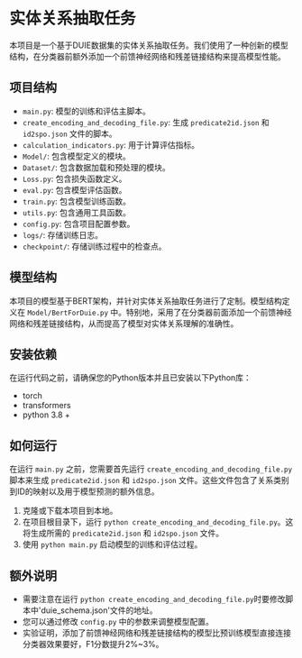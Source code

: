 # 实体关系抽取任务

本项目是一个基于DUIE数据集的实体关系抽取任务。我们使用了一种创新的模型结构，在分类器前额外添加一个前馈神经网络和残差链接结构来提高模型性能。

## 项目结构

- `main.py`: 模型的训练和评估主脚本。
- `create_encoding_and_decoding_file.py`: 生成 `predicate2id.json` 和 `id2spo.json` 文件的脚本。
- `calculation_indicators.py`: 用于计算评估指标。
- `Model/`: 包含模型定义的模块。
- `Dataset/`: 包含数据加载和预处理的模块。
- `Loss.py`: 包含损失函数定义。
- `eval.py`: 包含模型评估函数。
- `train.py`: 包含模型训练函数。
- `utils.py`: 包含通用工具函数。
- `config.py`: 包含项目配置参数。
- `logs/`: 存储训练日志。
- `checkpoint/`: 存储训练过程中的检查点。

## 模型结构

本项目的模型基于BERT架构，并针对实体关系抽取任务进行了定制。模型结构定义在 `Model/BertForDuie.py` 中。特别地，采用了在分类器前面添加一个前馈神经网络和残差链接结构，从而提高了模型对实体关系理解的准确性。

## 安装依赖

在运行代码之前，请确保您的Python版本并且已安装以下Python库：

- torch 
- transformers
- python 3.8 +

## 如何运行

在运行 `main.py` 之前，您需要首先运行 `create_encoding_and_decoding_file.py` 脚本来生成 `predicate2id.json` 和 `id2spo.json` 文件。这些文件包含了关系类别到ID的映射以及用于模型预测的额外信息。

1. 克隆或下载本项目到本地。
2. 在项目根目录下，运行 `python create_encoding_and_decoding_file.py`。这将生成所需的 `predicate2id.json` 和 `id2spo.json` 文件。
3. 使用 `python main.py` 启动模型的训练和评估过程。

## 额外说明

- 需要注意在运行 `python create_encoding_and_decoding_file.py`时要修改脚本中'duie_schema.json'文件的地址。
- 您可以通过修改 `config.py` 中的参数来调整模型配置。
- 实验证明，添加了前馈神经网络和残差链接结构的模型比预训练模型直接连接分类器效果要好，F1分数提升2%~3%。
